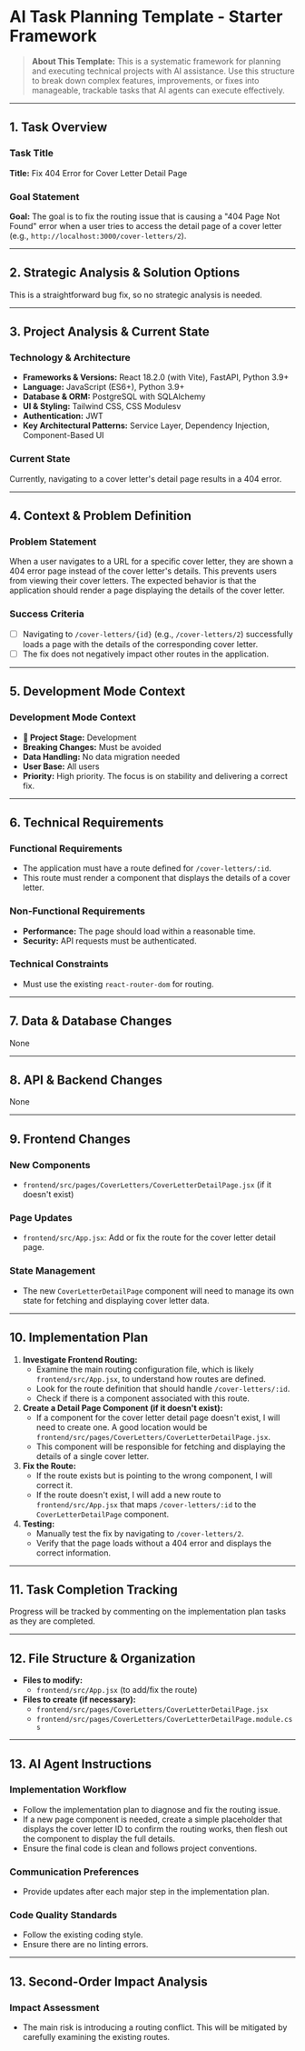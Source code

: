 # AI Task Planning Template - Starter Framework

> **About This Template:** This is a systematic framework for planning and executing technical projects with AI assistance. Use this structure to break down complex features, improvements, or fixes into manageable, trackable tasks that AI agents can execute effectively.

---

## 1. Task Overview

### Task Title
**Title:** Fix 404 Error for Cover Letter Detail Page

### Goal Statement
**Goal:** The goal is to fix the routing issue that is causing a "404 Page Not Found" error when a user tries to access the detail page of a cover letter (e.g., `http://localhost:3000/cover-letters/2`).

---
## 2. Strategic Analysis & Solution Options

This is a straightforward bug fix, so no strategic analysis is needed.

---

## 3. Project Analysis & Current State

### Technology & Architecture
- **Frameworks & Versions:** React 18.2.0 (with Vite), FastAPI, Python 3.9+
- **Language:** JavaScript (ES6+), Python 3.9+
- **Database & ORM:** PostgreSQL with SQLAlchemy
- **UI & Styling:** Tailwind CSS, CSS Modulesv
- **Authentication:** JWT
- **Key Architectural Patterns:** Service Layer, Dependency Injection, Component-Based UI

### Current State
Currently, navigating to a cover letter's detail page results in a 404 error.

---

## 4. Context & Problem Definition

### Problem Statement
When a user navigates to a URL for a specific cover letter, they are shown a 404 error page instead of the cover letter's details. This prevents users from viewing their cover letters. The expected behavior is that the application should render a page displaying the details of the cover letter.

### Success Criteria
- [ ] Navigating to `/cover-letters/{id}` (e.g., `/cover-letters/2`) successfully loads a page with the details of the corresponding cover letter.
- [ ] The fix does not negatively impact other routes in the application.

---

## 5. Development Mode Context

### Development Mode Context
- **🚨 Project Stage:** Development
- **Breaking Changes:** Must be avoided
- **Data Handling:** No data migration needed
- **User Base:** All users
- **Priority:** High priority. The focus is on stability and delivering a correct fix.

---

## 6. Technical Requirements

### Functional Requirements
- The application must have a route defined for `/cover-letters/:id`.
- This route must render a component that displays the details of a cover letter.

### Non-Functional Requirements
- **Performance:** The page should load within a reasonable time.
- **Security:** API requests must be authenticated.

### Technical Constraints
- Must use the existing `react-router-dom` for routing.

---

## 7. Data & Database Changes

None

---

## 8. API & Backend Changes

None

---

## 9. Frontend Changes

### New Components
- `frontend/src/pages/CoverLetters/CoverLetterDetailPage.jsx` (if it doesn't exist)

### Page Updates
- `frontend/src/App.jsx`: Add or fix the route for the cover letter detail page.

### State Management
- The new `CoverLetterDetailPage` component will need to manage its own state for fetching and displaying cover letter data.

---

## 10. Implementation Plan

1.  **Investigate Frontend Routing:**
    *   Examine the main routing configuration file, which is likely `frontend/src/App.jsx`, to understand how routes are defined.
    *   Look for the route definition that should handle `/cover-letters/:id`.
    *   Check if there is a component associated with this route.
2.  **Create a Detail Page Component (if it doesn't exist):**
    *   If a component for the cover letter detail page doesn't exist, I will need to create one. A good location would be `frontend/src/pages/CoverLetters/CoverLetterDetailPage.jsx`.
    *   This component will be responsible for fetching and displaying the details of a single cover letter.
3.  **Fix the Route:**
    *   If the route exists but is pointing to the wrong component, I will correct it.
    *   If the route doesn't exist, I will add a new route to `frontend/src/App.jsx` that maps `/cover-letters/:id` to the `CoverLetterDetailPage` component.
4.  **Testing:**
    *   Manually test the fix by navigating to `/cover-letters/2`.
    *   Verify that the page loads without a 404 error and displays the correct information.

---

## 11. Task Completion Tracking

Progress will be tracked by commenting on the implementation plan tasks as they are completed.

---

## 12. File Structure & Organization

- **Files to modify:**
    - `frontend/src/App.jsx` (to add/fix the route)
- **Files to create (if necessary):**
    - `frontend/src/pages/CoverLetters/CoverLetterDetailPage.jsx`
    - `frontend/src/pages/CoverLetters/CoverLetterDetailPage.module.css`

---

## 13. AI Agent Instructions

### Implementation Workflow
- Follow the implementation plan to diagnose and fix the routing issue.
- If a new page component is needed, create a simple placeholder that displays the cover letter ID to confirm the routing works, then flesh out the component to display the full details.
- Ensure the final code is clean and follows project conventions.

### Communication Preferences
- Provide updates after each major step in the implementation plan.

### Code Quality Standards
- Follow the existing coding style.
- Ensure there are no linting errors.

---

## 13. Second-Order Impact Analysis

### Impact Assessment
- The main risk is introducing a routing conflict. This will be mitigated by carefully examining the existing routes.
